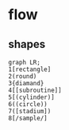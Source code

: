 # flow

## shapes

```mermaid
graph LR;
1[rectangle]
2(round)
3{diamand}
4[[subroutine]]
5[(cylinder)]
6((circle))
7([stadium])
8[/sample/]

```
